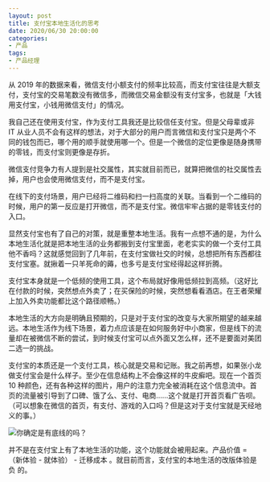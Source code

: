 ```yaml
---
layout: post
title: 支付宝本地生活化的思考
date: 2020/06/30 20:00:00
categories:
- 产品
tags:
- 产品经理
---
```


从 2019 年的数据来看，微信支付小额支付的频率比较高，而支付宝往往是大额支付，支付宝的交易笔数没有微信多，而微信交易金额没有支付宝多，也就是「大钱用支付宝，小钱用微信支付」的情况。


我自己还在使用支付宝，作为支付工具我还是比较信任支付宝。但是父母辈或非 IT 从业人员不会有这样的想法，对于大部分的用户而言微信和支付宝只是两个不同的钱包而已，哪个用的顺手就使用哪一个。但是一个微信的定位更像是随身携带的零钱，而支付宝则更像是存折。


微信支付竞争力有人提到是社交属性，其实就目前而已，就算把微信的社交属性去掉，用户也会使用微信支付，而不是支付宝。


在线下的支付场景，用户已经将二维码和扫一扫高度的关联。当看到一个二维码的时候，用户的第一反应是打开微信，而不是支付宝。微信牢牢占据的是零钱支付的入口。


显然支付宝也有了自己的对策，就是重整本地生活。我有一点想不通的是，为什么本地生活化就是把本地生活的业务都搬到支付宝里面，老老实实的做一个支付工具他不香吗？这就感觉回到了几年前，在支付宝做社交的时候，总想把所有东西都往支付宝塞。就揪着一只羊死命的薅，也多亏是支付宝经得起这样折腾。


支付宝本身就是一个低频的使用工具，这个布局就好像用低频拉到高频。（这好比在付款的时候，突然想点外卖了；在买保险的时候，突然想看看酒店。在王者荣耀上加入外卖功能都比这个路径顺畅。）


本地生活的大方向是明确且预期的，只是对于支付宝的改变与大家所期望的越来越远。本地生活作为线下场景，着力点应该是在如何服务好中小商家，但是线下的流量却在被微信不断的尝试，到时候支付宝可以点外面又怎么样，还不是要面对美团二选一的挑战。


支付宝的本质还是一个支付工具，核心就是交易和记账。我之前再想，如果张小龙做支付宝会是什么样子。至少在信息结构上不会像这样的牛皮癣吧。现在一个首页 10 种颜色，还有各种这样的图片，用户的注意力完全被消耗在这个信息流中。首页的流量被引导到了口碑、饿了么、支付、电商……这个就是打开首页看广告呗。（可以想象在微信的首页，有支付、游戏的入口吗？但是这对于支付宝就是天经地义的事。）

![你确定是有底线的吗？](http://pics.naaln.com/blog/2020-06-29-171758.jpg-basicBlog)

并不是在支付宝上有了本地生活的功能，这个功能就会被用起来。产品价值 = （新体验 - 就体验） - 迁移成本 。就目前而言，支付宝的本地生活的改版体验是 负 的。